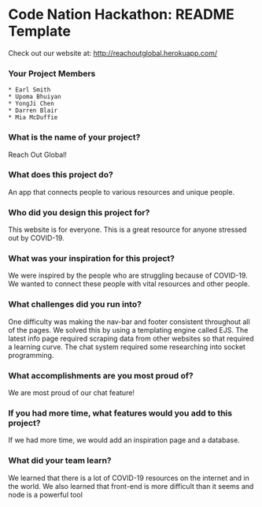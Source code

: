 # Code Nation Hackathon: README Template
Check out our website at:
http://reachoutglobal.herokuapp.com/

### Your Project Members
    * Earl Smith
    * Upoma Bhuiyan
    * YongJi Chen
    * Darren Blair
    * Mia McDuffie

### What is the name of your project?    
Reach Out Global!
### What does this project do?
An app that connects people to various resources and unique people. 
### Who did you design this project for?
This website is for everyone. This is a great resource for anyone stressed out by COVID-19. 
### What was your inspiration for this project?
We were inspired by the people who are struggling because of COVID-19. We wanted to connect these people with vital resources and other people.
### What challenges did you run into?
One difficulty was making the nav-bar and footer consistent throughout all of the pages.
We solved this by using a templating engine called EJS.
The latest info page required scraping data from other websites so that required a learning curve.
The chat system required some researching into socket programming.
### What accomplishments are you most proud of?
We are most proud of our chat feature!
### If you had more time, what features would you add to this project?
If we had more time, we would add an inspiration page and a database. 
### What did your team learn?
We learned that there is a lot of COVID-19 resources on the internet and in the world. We also learned that front-end is more difficult than it seems and node is a powerful tool
